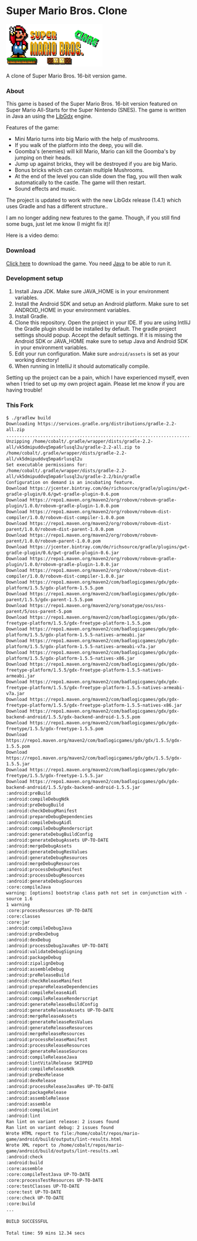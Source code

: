Super Mario Bros. Clone
==========
![image](logo.png)

A clone of Super Mario Bros. 16-bit version game.

### About
This game is based of the Super Mario Bros. 16-bit version featured on Super Mario All-Starts for the Super Nintendo (SNES). The game is written in Java an using the [LibGdx](http://libgdx.badlogicgames.com/) engine.

Features of the game:
* Mini Mario turns into big Mario with the help of mushrooms.
* If you walk of the platform into the deep, you will die.
* Goomba's (enemies) will kill Mario, Mario can kill the Goomba's by jumping on their heads.
* Jump up against bricks, they will be destroyed if you are big Mario.
* Bonus bricks which can contain multiple Mushrooms.
* At the end of the level you can slide down the flag, you will then walk automatically to the castle. The game will then restart.
* Sound effects and music.

The project is updated to work with the new LibGdx release (1.4.1) which uses Gradle and has a different structure..

I am no longer adding new features to the game. Though, if you still find some bugs, just let me know (I might fix it)!

Here is a video demo:

### Download

[Click here](https://github.com/ArjanFrans/mario-game/releases/download/1/mario-game-1.0.jar) to download the game. You need [Java](https://java.com/nl/download/) to be able to run it.

### Development setup

1.  Install Java JDK. Make sure JAVA_HOME is in your environment variables.
2.   Install the Android SDK and setup an Android platform. Make sure to set ANDROID_HOME in your environment variables.
3.  Install Gradle.
3.  Clone this repository. Open the project in your IDE.
If you are using IntlliJ the Gradle plugin should be installed by default. The gradle project settings should popup.
Accept the default settings. If it is missing the Android SDK
 or JAVA_HOME make sure to setup Java and Android SDK in your environment variables.
4. Edit your run configuration. Make sure `android/assets` is set as your working directory!
5. When running in IntelliJ it should automatically compile.

Setting up the project can be a pain, which I have experienced myself, even when I tried to set up my own project again.
Please let me know if you are having trouble!




### This Fork

```shell
$ ./gradlew build
Downloading https://services.gradle.org/distributions/gradle-2.2-all.zip
................................................................................................................................................................................................................................................................................................................................................................................................................................................................................................................................................................................................................................................................................................................................................................................................................................................................................................................................................................................................................................................................................................................................................................................................................................................................................................................................................................................................................................................................................................................................................................................................................................................................................................................................................................................................................................................................................................................................................................................................................................................................................................................................................................................................................................................................................................................................................................................................................................................................................................................................................................................................................................................................................................................................................................................................................................................................................................................................................................................................................................................
Unzipping /home/cobalt/.gradle/wrapper/dists/gradle-2.2-all/vk5dmipuddvq5mpa6rlusql2u/gradle-2.2-all.zip to /home/cobalt/.gradle/wrapper/dists/gradle-2.2-all/vk5dmipuddvq5mpa6rlusql2u
Set executable permissions for: /home/cobalt/.gradle/wrapper/dists/gradle-2.2-all/vk5dmipuddvq5mpa6rlusql2u/gradle-2.2/bin/gradle
Configuration on demand is an incubating feature.
Download https://jcenter.bintray.com/de/richsource/gradle/plugins/gwt-gradle-plugin/0.6/gwt-gradle-plugin-0.6.pom
Download https://repo1.maven.org/maven2/org/robovm/robovm-gradle-plugin/1.0.0/robovm-gradle-plugin-1.0.0.pom
Download https://repo1.maven.org/maven2/org/robovm/robovm-dist-compiler/1.0.0/robovm-dist-compiler-1.0.0.pom
Download https://repo1.maven.org/maven2/org/robovm/robovm-dist-parent/1.0.0/robovm-dist-parent-1.0.0.pom
Download https://repo1.maven.org/maven2/org/robovm/robovm-parent/1.0.0/robovm-parent-1.0.0.pom
Download https://jcenter.bintray.com/de/richsource/gradle/plugins/gwt-gradle-plugin/0.6/gwt-gradle-plugin-0.6.jar
Download https://repo1.maven.org/maven2/org/robovm/robovm-gradle-plugin/1.0.0/robovm-gradle-plugin-1.0.0.jar
Download https://repo1.maven.org/maven2/org/robovm/robovm-dist-compiler/1.0.0/robovm-dist-compiler-1.0.0.jar
Download https://repo1.maven.org/maven2/com/badlogicgames/gdx/gdx-platform/1.5.5/gdx-platform-1.5.5.pom
Download https://repo1.maven.org/maven2/com/badlogicgames/gdx/gdx-parent/1.5.5/gdx-parent-1.5.5.pom
Download https://repo1.maven.org/maven2/org/sonatype/oss/oss-parent/5/oss-parent-5.pom
Download https://repo1.maven.org/maven2/com/badlogicgames/gdx/gdx-freetype-platform/1.5.5/gdx-freetype-platform-1.5.5.pom
Download https://repo1.maven.org/maven2/com/badlogicgames/gdx/gdx-platform/1.5.5/gdx-platform-1.5.5-natives-armeabi.jar
Download https://repo1.maven.org/maven2/com/badlogicgames/gdx/gdx-platform/1.5.5/gdx-platform-1.5.5-natives-armeabi-v7a.jar
Download https://repo1.maven.org/maven2/com/badlogicgames/gdx/gdx-platform/1.5.5/gdx-platform-1.5.5-natives-x86.jar
Download https://repo1.maven.org/maven2/com/badlogicgames/gdx/gdx-freetype-platform/1.5.5/gdx-freetype-platform-1.5.5-natives-armeabi.jar
Download https://repo1.maven.org/maven2/com/badlogicgames/gdx/gdx-freetype-platform/1.5.5/gdx-freetype-platform-1.5.5-natives-armeabi-v7a.jar
Download https://repo1.maven.org/maven2/com/badlogicgames/gdx/gdx-freetype-platform/1.5.5/gdx-freetype-platform-1.5.5-natives-x86.jar
Download https://repo1.maven.org/maven2/com/badlogicgames/gdx/gdx-backend-android/1.5.5/gdx-backend-android-1.5.5.pom
Download https://repo1.maven.org/maven2/com/badlogicgames/gdx/gdx-freetype/1.5.5/gdx-freetype-1.5.5.pom
Download https://repo1.maven.org/maven2/com/badlogicgames/gdx/gdx/1.5.5/gdx-1.5.5.pom
Download https://repo1.maven.org/maven2/com/badlogicgames/gdx/gdx/1.5.5/gdx-1.5.5.jar
Download https://repo1.maven.org/maven2/com/badlogicgames/gdx/gdx-freetype/1.5.5/gdx-freetype-1.5.5.jar
Download https://repo1.maven.org/maven2/com/badlogicgames/gdx/gdx-backend-android/1.5.5/gdx-backend-android-1.5.5.jar
:android:preBuild
:android:compileDebugNdk
:android:preDebugBuild
:android:checkDebugManifest
:android:prepareDebugDependencies
:android:compileDebugAidl
:android:compileDebugRenderscript
:android:generateDebugBuildConfig
:android:generateDebugAssets UP-TO-DATE
:android:mergeDebugAssets
:android:generateDebugResValues
:android:generateDebugResources
:android:mergeDebugResources
:android:processDebugManifest
:android:processDebugResources
:android:generateDebugSources
:core:compileJava
warning: [options] bootstrap class path not set in conjunction with -source 1.6
1 warning
:core:processResources UP-TO-DATE
:core:classes
:core:jar
:android:compileDebugJava
:android:preDexDebug
:android:dexDebug
:android:processDebugJavaRes UP-TO-DATE
:android:validateDebugSigning
:android:packageDebug
:android:zipalignDebug
:android:assembleDebug
:android:preReleaseBuild
:android:checkReleaseManifest
:android:prepareReleaseDependencies
:android:compileReleaseAidl
:android:compileReleaseRenderscript
:android:generateReleaseBuildConfig
:android:generateReleaseAssets UP-TO-DATE
:android:mergeReleaseAssets
:android:generateReleaseResValues
:android:generateReleaseResources
:android:mergeReleaseResources
:android:processReleaseManifest
:android:processReleaseResources
:android:generateReleaseSources
:android:compileReleaseJava
:android:lintVitalRelease SKIPPED
:android:compileReleaseNdk
:android:preDexRelease
:android:dexRelease
:android:processReleaseJavaRes UP-TO-DATE
:android:packageRelease
:android:assembleRelease
:android:assemble
:android:compileLint
:android:lint
Ran lint on variant release: 2 issues found
Ran lint on variant debug: 2 issues found
Wrote HTML report to file:/home/cobalt/repos/mario-game/android/build/outputs/lint-results.html
Wrote XML report to /home/cobalt/repos/mario-game/android/build/outputs/lint-results.xml
:android:check
:android:build
:core:assemble
:core:compileTestJava UP-TO-DATE
:core:processTestResources UP-TO-DATE
:core:testClasses UP-TO-DATE
:core:test UP-TO-DATE
:core:check UP-TO-DATE
:core:build
...

BUILD SUCCESSFUL

Total time: 59 mins 12.34 secs
```


